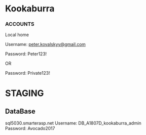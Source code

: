 # Kookaburra #

### ACCOUNTS ###

Local home

Username: peter.kovalskyy@gmail.com

Password: Peter123!

OR

Password: Private123!

# STAGING #
## DataBase ##

sql5030.smarterasp.net
Username: DB_A1807D_kookaburra_admin
Password: Avocado2017